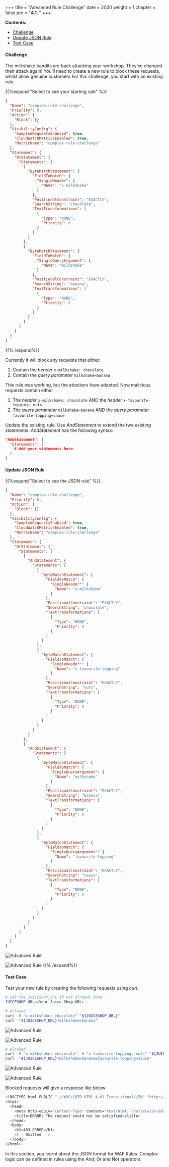 +++
title = "Advanced Rule Challenge"
date = 2020
weight = 1
chapter = false
pre = "<b>4.1. </b>"
+++

**Contents:**
- [Challenge](#challenge)
- [Update JSON Rule](#update-json-rule)
- [Test Case](#test-case)

#### Challenge
The milkshake bandits are back attacking your workshop. They’ve changed their attack again! You’ll need to create a new rule to block these requests, whilst allow genuine customers For this challenge, you start with an existing rule.

{{%expand "Select to see your starting rule" %}}
```json
{
  "Name": "complex-rule-challenge",
  "Priority": 0,
  "Action": {
    "Block": {}
  },
  "VisibilityConfig": {
    "SampledRequestsEnabled": true,
    "CloudWatchMetricsEnabled": true,
    "MetricName": "complex-rule-challenge"
  },
  "Statement": {
    "OrStatement": {
      "Statements": [
        {
          "ByteMatchStatement": {
            "FieldToMatch": {
              "SingleHeader": {
                "Name": "x-milkshake"
              }
            },
            "PositionalConstraint": "EXACTLY",
            "SearchString": "chocolate",
            "TextTransformations": [
              {
                "Type": "NONE",
                "Priority": 0
              }
            ]
          }
        },
        {
          "ByteMatchStatement": {
            "FieldToMatch": {
              "SingleQueryArgument": {
                "Name": "milkshake"
              }
            },
            "PositionalConstraint": "EXACTLY",
            "SearchString": "banana",
            "TextTransformations": [
              {
                "Type": "NONE",
                "Priority": 0
              }
            ]
          }
        }
      ]
    }
  }
}
```
{{% /expand%}}

Currently it will block any requests that either:

1. Contain the *header* ```x-milkshake: chocolate```
2. Contain the *query parameter* ```milkshake=banana```

This rule was working, but the attackers have adapted. Now malicious requests contain either

1. The *header* ```x-milkshake: chocolate``` AND the *header* ```x-favourite-topping: nuts```
2. The *query parameter* ```milkshake=banana``` AND the *query parameter* ```favourite-topping=sauce```

Update the existing rule. Use *AndStatement* to extend the two existing statements. *AndStatement* has the following syntax:

```json
"AndStatement": {
  "Statements": [
    # Add your statements here
  ]
}
```

#### Update JSON Rule

{{%expand "Select to see the JSON rule" %}}
```json
{
  "Name": "complex-rule-challenge",
  "Priority": 0,
  "Action": {
    "Block": {}
  },
  "VisibilityConfig": {
    "SampledRequestsEnabled": true,
    "CloudWatchMetricsEnabled": true,
    "MetricName": "complex-rule-challenge"
  },
  "Statement": {
    "OrStatement": {
      "Statements": [
        {
          "AndStatement": {
            "Statements": [
              {
                "ByteMatchStatement": {
                  "FieldToMatch": {
                    "SingleHeader": {
                      "Name": "x-milkshake"
                    }
                  },
                  "PositionalConstraint": "EXACTLY",
                  "SearchString": "chocolate",
                  "TextTransformations": [
                    {
                      "Type": "NONE",
                      "Priority": 0
                    }
                  ]
                }
              },
              {
                "ByteMatchStatement": {
                  "FieldToMatch": {
                    "SingleHeader": {
                      "Name": "x-favourite-topping"
                    }
                  },
                  "PositionalConstraint": "EXACTLY",
                  "SearchString": "nuts",
                  "TextTransformations": [
                    {
                      "Type": "NONE",
                      "Priority": 0
                    }
                  ]
                }
              }
            ]
          }
        },
        {
          "AndStatement": {
            "Statements": [
              {
                "ByteMatchStatement": {
                  "FieldToMatch": {
                    "SingleQueryArgument": {
                      "Name": "milkshake"
                    }
                  },
                  "PositionalConstraint": "EXACTLY",
                  "SearchString": "banana",
                  "TextTransformations": [
                    {
                      "Type": "NONE",
                      "Priority": 0
                    }
                  ]
                }
              },
              {
                "ByteMatchStatement": {
                  "FieldToMatch": {
                    "SingleQueryArgument": {
                      "Name": "favourite-topping"
                    }
                  },
                  "PositionalConstraint": "EXACTLY",
                  "SearchString": "sauce",
                  "TextTransformations": [
                    {
                      "Type": "NONE",
                      "Priority": 0
                    }
                  ]
                }
              }
            ]
          }
        }
      ]
    }
  }
}
```

![Advanced Rule](../../../images/4/1.png?width=90pc)

![Advanced Rule](../../../images/4/2.png?width=90pc)
{{% /expand%}}

#### Test Case

Test your new rule by creating the following requests using *curl*.

```bash
# Set the JUICESHOP_URL if not already done
JUICESHOP_URL=<Your Juice Shop URL>
```

```bash
# Allowed
curl -H "x-milkshake: chocolate" "${JUICESHOP_URL}"
curl  "${JUICESHOP_URL}?milkshake=banana"
```

![Advanced Rule](../../../images/4/3.png?width=90pc)

![Advanced Rule](../../../images/4/4.png?width=90pc)

```bash
# Blocked
curl -H "x-milkshake: chocolate" -H "x-favourite-topping: nuts" "${JUICESHOP_URL}"
curl  "${JUICESHOP_URL}?milkshake=banana&favourite-topping=sauce"
```

![Advanced Rule](../../../images/4/5.png?width=90pc)

![Advanced Rule](../../../images/4/6.png?width=90pc)

Blocked requests will give a response like below

```bash
<!DOCTYPE html PUBLIC "-//W3C//DTD HTML 4.01 Transitional//EN" "http://www.w3.org/TR/html4/loose.dtd">
<html>
  <head>
    <meta http-equiv="Content-Type" content="text/html; charset=iso-8859-1" />
    <title>ERROR: The request could not be satisfied</title>
  </head>
  <body>
    <h1>403 ERROR</h1>
    <!-- Omitted -->
  </body>
</html>
```

In this section, you learnt about the JSON format for WAF Rules. Complex logic can be defined in rules using the And, Or and Not operators.